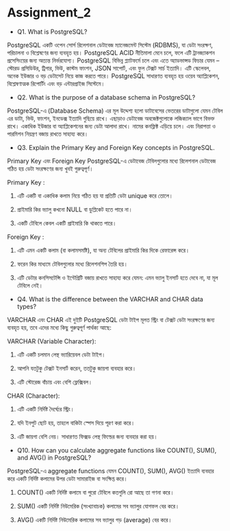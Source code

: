 # Assignment_2


* Q1. What is PostgreSQL?

PostgreSQL একটি ওপেন সোর্স রিলেশনাল ডেটাবেজ ম্যানেজমেন্ট সিস্টেম (RDBMS), যা ডেটা সংরক্ষণ, পরিচালনা ও বিশ্লেষণের জন্য ব্যবহৃত হয়। PostgreSQL ACID নীতিমালা মেনে চলে, ফলে এটি ট্রানজ্যাকশন প্রসেসিংয়ের জন্য অত্যন্ত নির্ভরযোগ্য। PostgreSQL বিভিন্ন প্ল্যাটফর্মে চলে এবং এতে অ্যাডভান্সড ফিচার যেমন – স্টোরড প্রসিডিউর, ট্রিগার, ভিউ, কাস্টম ফাংশন, JSON সাপোর্ট, এবং ফুল টেক্সট সার্চ ইত্যাদি। এটি স্কেলেবল, অনেক ইউজার ও বড় ডেটাসেট নিয়ে কাজ করতে পারে। PostgreSQL সাধারণত ব্যবহৃত হয় ওয়েব অ্যাপ্লিকেশন, বিশ্লেষণাত্মক রিপোর্টিং এবং বড় এন্টারপ্রাইজ সিস্টেমে।


* Q2. What is the purpose of a database schema in PostgreSQL?

PostgreSQL-এ (Database Schema) এর মূল উদ্দেশ্য হলো ডাটাবেসের ভেতরের ডাটাগুলো যেমন  টেবিল এর ডাটা, ভিউ, ফাংশন, ইনডেক্স ইত্যাদি গুছিয়ে রাখে। এছাড়াও ডেটাবেজ অবজেক্টগুলোকে লজিক্যাল ভাগে বিভক্ত রাখে। একাধিক ইউজার বা অ্যাপ্লিকেশনের জন্য ডেটা আলাদা রাখে। নামের কনফ্লিক্ট এড়িয়ে চলে। এবং নিরাপত্তা ও পারমিশন নিয়ন্ত্রণ বজায় রাখতে সাহায্য করে।


* Q3. Explain the Primary Key and Foreign Key concepts in PostgreSQL.

Primary Key এবং Foreign Key PostgreSQL-এ ডেটাবেজ টেবিলগুলোর মধ্যে রিলেশনাল ডেটাবেজ গঠিত হয় ডেটা সংরক্ষণের জন্য খুবই গুরুত্বপূর্ণ।

Primary Key :

1. এটি একটি বা একাধিক কলাম নিয়ে গঠিত হয় যা প্রতিটি ডেটা unique করে তোলে।

2. প্রাইমারি কির ভ্যালু কখনো NULL বা ডুপ্লিকেট হতে পারে না।

3. একটি টেবিলে কেবল একটি প্রাইমারি কি থাকতে পারে।

Foreign Key :

1. এটি এমন একটি কলাম (বা কলামসমষ্টি), যা অন্য টেবিলের প্রাইমারি কির দিকে রেফারেন্স করে।

2. ফরেন কির মাধ্যমে টেবিলগুলোর মধ্যে রিলেশনশিপ তৈরি হয়।

3. এটি ডেটার কনসিসটেন্সি ও ইন্টেগ্রিটি বজায় রাখতে সাহায্য করে যেমন: এমন ভ্যালু ইনসার্ট হতে দেবে না, যা মূল টেবিলে নেই।



* Q4. What is the difference between the VARCHAR and CHAR data types?

VARCHAR এবং CHAR এই দুইটি PostgreSQL ডেটা টাইপ মূলত স্ট্রিং বা টেক্সট ডেটা সংরক্ষণের জন্য ব্যবহৃত হয়, তবে এদের মধ্যে কিছু গুরুত্বপূর্ণ পার্থক্য আছে:

VARCHAR (Variable Character):

1. এটি একটি চলমান লেন্থ ভ্যারিয়েবল ডেটা টাইপ।

2. আপনি যতটুকু টেক্সট ইনসার্ট করেন, ততটুকু জায়গা ব্যবহার করে।

3. এটি স্টোরেজ বাঁচায় এবং বেশি ফ্লেক্সিবল।

CHAR (Character):

1. এটি একটি নির্দিষ্ট দৈর্ঘ্যের স্ট্রিং।

2. যদি ইনপুট ছোট হয়, তাহলে বাকিটা স্পেস দিয়ে পূরণ করা করে।

3. এটি জায়গা বেশি নেয়। সাধারণত ফিক্সড লেন্থ ফিল্ডের জন্য ব্যবহার করা হয়।



* Q10. How can you calculate aggregate functions like COUNT(), SUM(), and AVG() in PostgreSQL?

PostgreSQL-এ aggregate functions যেমন COUNT(), SUM(), AVG() ইত্যাদি ব্যবহার করে একটি নির্দিষ্ট কলামের উপর ডেটা সামারাইজ বা সংক্ষিপ্ত করে।

1. COUNT() একটি নির্দিষ্ট কলামে বা পুরো টেবিলে কতগুলি রো আছে তা গণনা করে।

2. SUM() একটি নির্দিষ্ট নিউমেরিক (সংখ্যাবাচক) কলামের সব ভ্যালুর যোগফল বের করে।

3. AVG() একটি নির্দিষ্ট নিউমেরিক কলামের সব ভ্যালুর গড় (average) বের করে।




